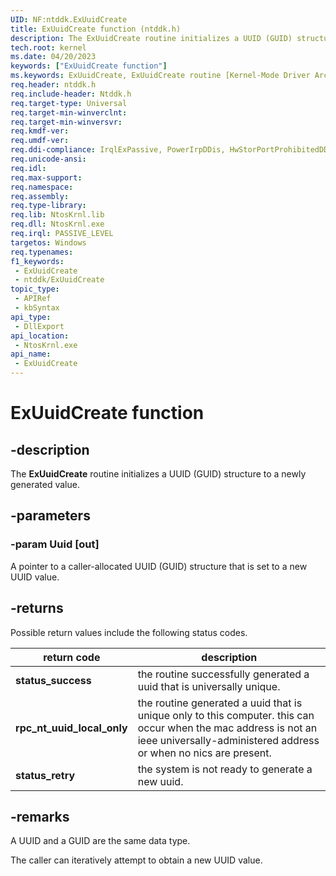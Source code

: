 ```yaml
---
UID: NF:ntddk.ExUuidCreate
title: ExUuidCreate function (ntddk.h)
description: The ExUuidCreate routine initializes a UUID (GUID) structure to a newly generated value.
tech.root: kernel
ms.date: 04/20/2023
keywords: ["ExUuidCreate function"]
ms.keywords: ExUuidCreate, ExUuidCreate routine [Kernel-Mode Driver Architecture], k102_e7d2044b-4f90-41bd-bac4-819c721e80c8.xml, kernel.exuuidcreate, ntddk/ExUuidCreate
req.header: ntddk.h
req.include-header: Ntddk.h
req.target-type: Universal
req.target-min-winverclnt:
req.target-min-winversvr: 
req.kmdf-ver: 
req.umdf-ver: 
req.ddi-compliance: IrqlExPassive, PowerIrpDDis, HwStorPortProhibitedDDIs
req.unicode-ansi: 
req.idl: 
req.max-support: 
req.namespace: 
req.assembly: 
req.type-library: 
req.lib: NtosKrnl.lib
req.dll: NtosKrnl.exe
req.irql: PASSIVE_LEVEL
targetos: Windows
req.typenames: 
f1_keywords:
 - ExUuidCreate
 - ntddk/ExUuidCreate
topic_type:
 - APIRef
 - kbSyntax
api_type:
 - DllExport
api_location:
 - NtosKrnl.exe
api_name:
 - ExUuidCreate
---
```


# ExUuidCreate function

## -description

The **ExUuidCreate** routine initializes a UUID (GUID) structure to a newly generated value.

## -parameters

### -param Uuid [out]

A pointer to a caller-allocated UUID (GUID) structure that is set to a new UUID value.

## -returns

Possible return values include the following status codes.

| return code | description |
|--|--|
| **status_success** | the routine successfully generated a uuid that is universally unique. |
| **rpc_nt_uuid_local_only** | the routine generated a uuid that is unique only to this computer. this can occur when the mac address is not an ieee universally-administered address or when no nics are present. |
| **status_retry** | the system is not ready to generate a new uuid. |

## -remarks

A UUID and a GUID are the same data type.

The caller can iteratively attempt to obtain a new UUID value.
